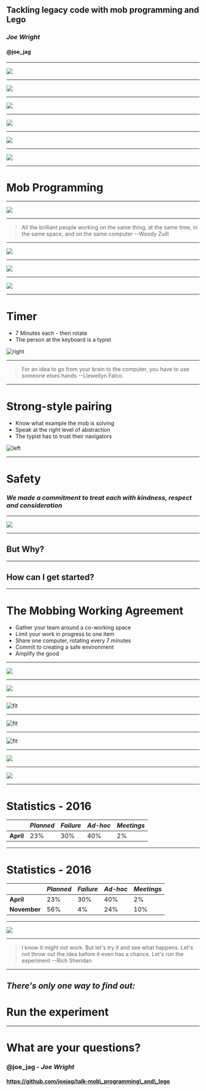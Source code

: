 ## Tackling legacy code with mob programming and Lego

### *Joe Wright*
#### __@joe_jag__

---

![](images/glasgow.jpg)

---

![](images/car_sales.jpg)

---

![](images/too_much_work.jpg)

---

![](images/construction.jpg)

---

![](images/fix_car.jpg)

---

![](images/boat.jpg)

---

# Mob Programming

---

![](images/hands_raised.jpg)

---

> All the brilliant people working on the same thing, at the same time, in the same space, and on the same computer
--Woody Zuill

---

![](images/kim-jong-un-scary.jpg)

---

![](images/kim-jong-un-happy.jpg)

---

![](https://www.youtube.com/watch?v=dVqUcNKVbYg)

---

# Timer

* 7 Minutes each - then rotate
* The person at the keyboard is a typist

![right](images/stop-watch.png)

---

> For an idea to go from your brain to the computer, you have to use someone elses hands
--Llewellyn Falco.

---

# Strong-style pairing

* Know what example the mob is solving
* Speak at the right level of abstraction
* The typist has to trust their navigators

![left](images/arm_wrestle.jpg)

---

# Safety

### *We made a commitment to treat each with kindness, respect and consideration*

---

![](images/ideal_size.jpg)

---

## But Why?

---

## How can I get started?

---

# The Mobbing Working Agreement

* Gather your team around a co-working space
* Limit your work in progress to one item
* Share one computer, rotating every 7 minutes
* Commit to creating a safe environment
* Amplify the good

---

![](images/glasgow.jpg)

---

![](images/measure.jpg)

---

![fit](images/lego_1.png)

---

![fit](images/lego_2.png)

---

![fit](images/lego_3.png)

---

![](images/glasgow.jpg)

---

![](images/23.jpg)

---

# Statistics - 2016

|            | *Planned* | *Failure* | *Ad-hoc* | *Meetings* |
| ---        | ---     | ---     | ---    | ---      |
| __April__  | 23%     | 30%     | 40%    | 2%       |

---

# Statistics - 2016

|            | *Planned* | *Failure* | *Ad-hoc* | *Meetings* |
| ---        | ---     | ---     | ---    | ---      |
| __April__      | 23%     | 30%     | 40%    | 2%       |
| __November__   | 56%     | 4%      | 24%    | 10%      |

---

![](images/glasgow.jpg)

---

> I know it might not work. But let's try it and see what happens. Let's not throw out the idea before it even has a chance. Let's run the experiment
--Rich Sheridan

---

## *There's only one way to find out:*
# Run the experiment

---

# What are your questions?

### __@joe_jag__ - *Joe Wright*
#### https://github.com/joejag/talk-mob\_programming\_and\_lego

